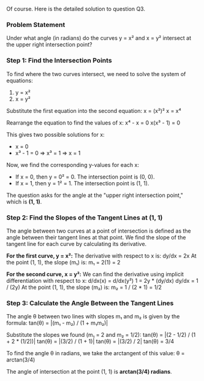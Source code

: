 Of course. Here is the detailed solution to question Q3.

### **Problem Statement**

Under what angle (in radians) do the curves y = x² and x = y² intersect at the upper right intersection point?

### **Step 1: Find the Intersection Points**

To find where the two curves intersect, we need to solve the system of equations:
1.  y = x²
2.  x = y²

Substitute the first equation into the second equation:
x = (x²)²
x = x⁴

Rearrange the equation to find the values of x:
x⁴ - x = 0
x(x³ - 1) = 0

This gives two possible solutions for x:
*   x = 0
*   x³ - 1 = 0  => x³ = 1 => x = 1

Now, we find the corresponding y-values for each x:
*   If x = 0, then y = 0² = 0. The intersection point is (0, 0).
*   If x = 1, then y = 1² = 1. The intersection point is (1, 1).

The question asks for the angle at the "upper right intersection point," which is **(1, 1)**.

### **Step 2: Find the Slopes of the Tangent Lines at (1, 1)**

The angle between two curves at a point of intersection is defined as the angle between their tangent lines at that point. We find the slope of the tangent line for each curve by calculating its derivative.

**For the first curve, y = x²:**
The derivative with respect to x is:
dy/dx = 2x
At the point (1, 1), the slope (m₁) is:
m₁ = 2(1) = 2

**For the second curve, x = y²:**
We can find the derivative using implicit differentiation with respect to x:
d/dx(x) = d/dx(y²)
1 = 2y * (dy/dx)
dy/dx = 1 / (2y)
At the point (1, 1), the slope (m₂) is:
m₂ = 1 / (2 * 1) = 1/2

### **Step 3: Calculate the Angle Between the Tangent Lines**

The angle θ between two lines with slopes m₁ and m₂ is given by the formula:
tan(θ) = |(m₁ - m₂) / (1 + m₁m₂)|

Substitute the slopes we found (m₁ = 2 and m₂ = 1/2):
tan(θ) = |(2 - 1/2) / (1 + 2 * (1/2))|
tan(θ) = |(3/2) / (1 + 1)|
tan(θ) = |(3/2) / 2|
tan(θ) = 3/4

To find the angle θ in radians, we take the arctangent of this value:
θ = arctan(3/4)

The angle of intersection at the point (1, 1) is **arctan(3/4) radians**.
